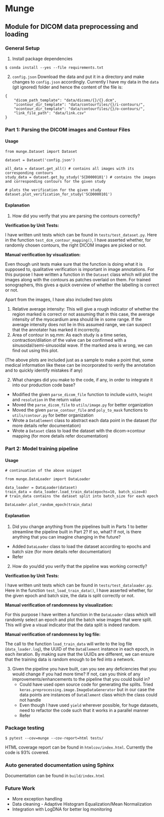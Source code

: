 # Munge

## Module for DICOM data preprocessing and loading

### General Setup

1. Install package dependencies
```
$ conda install --yes --file requirements.txt
```

2. `config.json`
Download the data and put it in a directory and make changes to `config.json` accordingly. Currently I have my data in the `data`
(git ignored) folder and hence the content of the file is:

```
{
    "dicom_path_template": "data/dicoms/{}/{}.dcm",
    "icontour_dir_template": "data/contourfiles/{}/i-contours/",
    "ocontour_dir_template": "data/contourfiles/{}/o-contours/",
    "link_file_path": "data/link.csv"
}
```

### Part 1: Parsing the DICOM images and Contour Files

#### Usage
```
from munge.Dataset import Dataset

dataset = Dataset('config.json')

all_data = dataset.get_all() # contains all images with its corresponding contours
study_data = dataset.get_by_study('SCD0000101') # contains the images and corresponding contours for the given study

# plots the verification for the given study
dataset.plot_verification_for_study('SCD0000101')
```

#### Explanation

1. How did you verify that you are parsing the contours correctly?

**Verification by Unit Tests:**

I have written unit tests which can be found in `tests/test_dataset.py`. Here in the function `test_dcm_contour_mapping()`, I have
asserted whether, for randomly chosen contours, the right DICOM images are picked or not.

**Manual verification by visualization:**

Even though unit tests make sure that the function is doing what it is supposed to, qualitative verification is important in
image annotations. For this purpose I have written a function in the `Dataset` class which will plot the images along with
the contours as patches overlaid on them. For trained sonographers, this gives a quick overview of whether the labelling is
correct or not.

Apart from the images, I have also included two plots
1. Relative average intensity: This will give a rough indicator of whether the region marked is correct or not assuming that
in this case, the average intensity of the myocardium area should lie in some range. If the average intensity does not lie in
this assumed range, we can suspect that the annotater has marked it incorrectly.
2. Area of contour in sq.mm: As each study is a time series, contraction/dilation of the valve can be confirmed with a
sinusoidal/semi-sinusoidal wave. If the marked area is wrong, we can find out using this plot.

(The above plots are included just as a sample to make a point that, some medical information like these can be incorporated
to verify the annotation and to quickly identify mistakes if any)

<insert image>

2. What changes did you make to the code, if any, in order to integrate it into our production code base?

* Modified the given `parse_dicom_file` function to include `width`, `height` and `resolution` in the return value
* Moved the `parse_dicom_file` to `utils/image.py` for better organization
* Moved the given `parse_contour_file` and `poly_to_mask` functions to `utils/contour.py` for better organization
* Wrote a `DataElement` class to abstract each data point in the dataset (for more details refer documentation)
* Wrote a `Dataset` class to load the dataset with the dicom->contour mapping (for more details refer documentation)

### Part 2: Model training pipeline

#### Usage
```
# continuation of the above snippet

from munge.DataLoader import DataLoader

data_loader = DataLoader(dataset)
train_data = data_loader.load_train_data(epochs=10, batch_size=8)
# train_data contains the dataset split into batch_size for each epoch

DataLoader.plot_random_epoch(train_data)
```

#### Explanation

1. Did you change anything from the pipelines built in Parts 1 to better streamline the pipeline built in Part 2? If so, what? If
not, is there anything that you can imagine changing in the future?

* Added `DataLoader` class to load the dataset according to epochs and batch size (for more details refer documentation)
* Refer <enhancements>

2. How do you/did you verify that the pipeline was working correctly?

**Verification by Unit Tests:**

I have written unit tests which can be found in `tests/test_dataloader.py`. Here in the function `test_load_train_data()`, I
have asserted whether, for the given epoch and batch size, the data is split correctly or not.

**Manual verification of randomness by visualization:**

For this purpose I have written a function in the `DataLoader` class which will randomly select an epoch and plot the batch wise
images that were split. This will give a visual indicator that the data split is indeed random.

<insert image>

**Manual verification of randomness by log file:**

The call to the function `load_train_data` will write to the log file (`data_loader.log`), the UUID of the `DataElement`
instance in each epoch, in each iteration. By making sure that the UUIDs are different, we can ensure that the training data
is random enough to be fed into a network.

3. Given the pipeline you have built, can you see any deficiencies that you would change if you had more time? If not, can you
think of any improvements/enhancements to the pipeline that you could build in?
    * Could have used open source code for generating the splits. Tried `keras.preprocessing.image.ImageDataGenerator` but in our
    case the data points are instances of `DataElement` class which the class could not handle
    * Even though I have used `yield` wherever possible, for huge datasets, need to refactor the code such that it works in a
    parallel manner
    * Refer <enhancements>

### Package testing
```
$ pytest --cov=munge --cov-report=html tests/
```
HTML coverage report can be found in `htmlcov/index.html`. Currently the code is 93% covered.

### Auto generated documentation using Sphinx
Documentation can be found in `build/index.html`

### Future Work
* More exception handling
* Data cleaning - Adaptive Histogram Equalization/Mean Normalization
* Integration with LogDNA for better log monitoring
